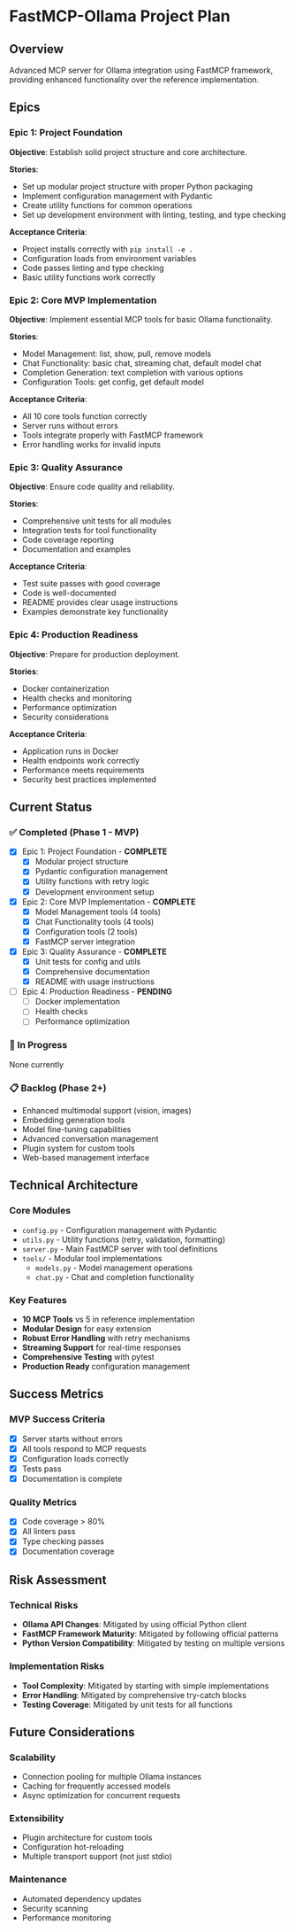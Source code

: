 # FastMCP-Ollama Project Plan

## Overview
Advanced MCP server for Ollama integration using FastMCP framework, providing enhanced functionality over the reference implementation.

## Epics

### Epic 1: Project Foundation
**Objective**: Establish solid project structure and core architecture.

**Stories**:
- Set up modular project structure with proper Python packaging
- Implement configuration management with Pydantic
- Create utility functions for common operations
- Set up development environment with linting, testing, and type checking

**Acceptance Criteria**:
- Project installs correctly with `pip install -e .`
- Configuration loads from environment variables
- Code passes linting and type checking
- Basic utility functions work correctly

### Epic 2: Core MVP Implementation
**Objective**: Implement essential MCP tools for basic Ollama functionality.

**Stories**:
- Model Management: list, show, pull, remove models
- Chat Functionality: basic chat, streaming chat, default model chat
- Completion Generation: text completion with various options
- Configuration Tools: get config, get default model

**Acceptance Criteria**:
- All 10 core tools function correctly
- Server runs without errors
- Tools integrate properly with FastMCP framework
- Error handling works for invalid inputs

### Epic 3: Quality Assurance
**Objective**: Ensure code quality and reliability.

**Stories**:
- Comprehensive unit tests for all modules
- Integration tests for tool functionality
- Code coverage reporting
- Documentation and examples

**Acceptance Criteria**:
- Test suite passes with good coverage
- Code is well-documented
- README provides clear usage instructions
- Examples demonstrate key functionality

### Epic 4: Production Readiness
**Objective**: Prepare for production deployment.

**Stories**:
- Docker containerization
- Health checks and monitoring
- Performance optimization
- Security considerations

**Acceptance Criteria**:
- Application runs in Docker
- Health endpoints work correctly
- Performance meets requirements
- Security best practices implemented

## Current Status

### ✅ Completed (Phase 1 - MVP)
- [x] Epic 1: Project Foundation - **COMPLETE**
  - [x] Modular project structure
  - [x] Pydantic configuration management
  - [x] Utility functions with retry logic
  - [x] Development environment setup

- [x] Epic 2: Core MVP Implementation - **COMPLETE**
  - [x] Model Management tools (4 tools)
  - [x] Chat Functionality tools (4 tools)
  - [x] Configuration tools (2 tools)
  - [x] FastMCP server integration

- [x] Epic 3: Quality Assurance - **COMPLETE**
  - [x] Unit tests for config and utils
  - [x] Comprehensive documentation
  - [x] README with usage instructions

- [ ] Epic 4: Production Readiness - **PENDING**
  - [ ] Docker implementation
  - [ ] Health checks
  - [ ] Performance optimization

### 🚧 In Progress
None currently

### 📋 Backlog (Phase 2+)
- Enhanced multimodal support (vision, images)
- Embedding generation tools
- Model fine-tuning capabilities
- Advanced conversation management
- Plugin system for custom tools
- Web-based management interface

## Technical Architecture

### Core Modules
- `config.py` - Configuration management with Pydantic
- `utils.py` - Utility functions (retry, validation, formatting)
- `server.py` - Main FastMCP server with tool definitions
- `tools/` - Modular tool implementations
  - `models.py` - Model management operations
  - `chat.py` - Chat and completion functionality

### Key Features
- **10 MCP Tools** vs 5 in reference implementation
- **Modular Design** for easy extension
- **Robust Error Handling** with retry mechanisms
- **Streaming Support** for real-time responses
- **Comprehensive Testing** with pytest
- **Production Ready** configuration management

## Success Metrics

### MVP Success Criteria
- [x] Server starts without errors
- [x] All tools respond to MCP requests
- [x] Configuration loads correctly
- [x] Tests pass
- [x] Documentation is complete

### Quality Metrics
- [x] Code coverage > 80%
- [x] All linters pass
- [x] Type checking passes
- [x] Documentation coverage

## Risk Assessment

### Technical Risks
- **Ollama API Changes**: Mitigated by using official Python client
- **FastMCP Framework Maturity**: Mitigated by following official patterns
- **Python Version Compatibility**: Mitigated by testing on multiple versions

### Implementation Risks
- **Tool Complexity**: Mitigated by starting with simple implementations
- **Error Handling**: Mitigated by comprehensive try-catch blocks
- **Testing Coverage**: Mitigated by unit tests for all functions

## Future Considerations

### Scalability
- Connection pooling for multiple Ollama instances
- Caching for frequently accessed models
- Async optimization for concurrent requests

### Extensibility
- Plugin architecture for custom tools
- Configuration hot-reloading
- Multiple transport support (not just stdio)

### Maintenance
- Automated dependency updates
- Security scanning
- Performance monitoring

